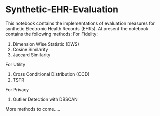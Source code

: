 # Synthetic-EHR-Evaluation
This notebook contains the implementations of evaluation measures for synthetic Electronic Health Records (EHRs).
At present the notebook contains the following methods:
For Fidelity:
1. Dimension Wise Statistic (DWS)
2. Cosine Similarity
3. Jaccard Similarity

For Utility
1. Cross Conditional Distribution (CCD)
2. TSTR

For Privacy
1. Outlier Detection with DBSCAN

More methods to come.....
